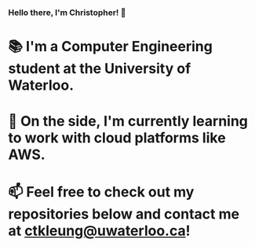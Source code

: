 ### Hello there, I'm Christopher! 🤠
# 📚   I'm a Computer Engineering student at the University of Waterloo.
# 🤚    On the side, I'm currently learning to work with cloud platforms like AWS.
# 📫   Feel free to check out my repositories below and contact me at ctkleung@uwaterloo.ca!

<!--
Hello there, I'm Christopher! 🤠
📚   I'm a Computer Engineering student at the University of Waterloo.
🤚    On the side, I'm currently learning to work with cloud platforms like AWS.
📫   Feel free to check out my repositories below and contact me at ctkleung@uwaterloo.ca!
-->
